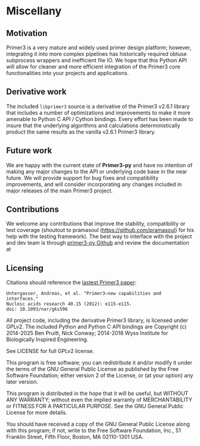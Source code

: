 # Miscellany

## Motivation

Primer3 is a very mature and widely used primer design platform; however,
integrating it into more complex pipelines has historically required obtuse
subprocess wrappers and inefficient file IO. We hope that this Python API will
allow for cleaner and more efficient integration of the Primer3 core
functionalities into your projects and applications.

## Derivative work

The included `libprimer3` source is a derivative of the Primer3 v2.6.1
library that includes a number of optimizations and improvements to make it
more amenable to Python C API / Cython bindings. Every effort has been made
to insure that the underlying algorithms and calculations deterministically
product the same results as the vanilla v2.6.1 Primer3 library.

## Future work

We are happy with the current state of **Primer3-py** and have no intention of
making any major changes to the API or underlying code base in the near future.
We will provide support for bug fixes and compatibility improvements, and will
consider incorporating any changes included in major releases of the main
Primer3 project.

## Contributions

We welcome any contributions that improve the stability, compatibility or
test coverage (shoutout to pramasoul (<https://github.com/pramasoul>) for his
help with the testing framework). The best way to interface with the
project and dev team is through [primer3-py Github](<https://github.com/libnano/primer3-py>)
and review the documentation at [](quickstart.md#Contributing)

## Licensing

Citations should reference the [lastest Primer3 paper](http://nar.oxfordjournals.org/content/early/2012/06/21/nar.gks596):

```
Untergasser, Andreas, et al. "Primer3—new capabilities and interfaces."
Nucleic acids research 40.15 (2012): e115-e115.
doi: 10.1093/nar/gks596
```

All project code, including the derivative Primer3 library, is licensed
under GPLv2. The included Python and Python C API bindings are
Copyright (c) 2014-2025 Ben Pruitt, Nick Conway; 2014-2018 Wyss Institute for
Biologically Inspired Engineering.

See LICENSE for full GPLv2 license.

This program is free software; you can redistribute it and/or modify
it under the terms of the GNU General Public License as published by
the Free Software Foundation; either version 2 of the License, or
(at your option) any later version.

This program is distributed in the hope that it will be useful,
but WITHOUT ANY WARRANTY; without even the implied warranty of
MERCHANTABILITY or FITNESS FOR A PARTICULAR PURPOSE.  See the
GNU General Public License for more details.

You should have received a copy of the GNU General Public License along
with this program; if not, write to the Free Software Foundation, Inc.,
51 Franklin Street, Fifth Floor, Boston, MA 02110-1301 USA.
